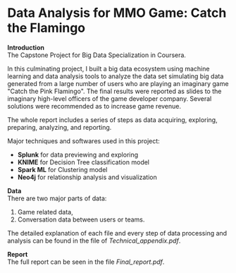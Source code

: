 # Data Analysis for MMO Game: Catch the Flamingo
**Introduction**  
The Capstone Project for Big Data Specialization in Coursera.  

In this culminating project, I built a big data ecosystem using machine learning and data analysis tools to analyze the data set simulating big data generated from a large number of users who are playing an imaginary game "Catch the Pink Flamingo". The final results were reported as slides to the imaginary high-level officers of the game developer company. Several solutions were recommended as to increase game revenue.  

The whole report includes a series of steps as data acquiring, exploring, preparing, analyzing, and reporting. 

Major techniques and softwares used in this project:
* **Splunk** for data previewing and exploring   
* **KNIME** for Decision Tree classification model  
* **Spark ML** for Clustering model  
* **Neo4j** for relationship analysis and visualization  

**Data**  
There are two major parts of data:  
1. Game related data,  
2. Conversation data between users or teams.  

The detailed explanation of each file and every step of data processing and analysis can be found in the file of *Technical_appendix.pdf*.  

**Report**  
The full report can be seen in the file *Final_report.pdf*.
